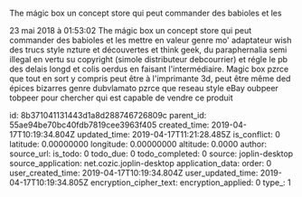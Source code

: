 The mágic box un concept store qui peut commander des babioles et les

23 mai 2018 à 01:53:02
The mágic box un concept store qui peut commander des babioles et les
mettre en valeur genre mo\' adaptateur wish des trucs style nzture et
découvertes et think geek, du paraphernalia semi illegal en vertu su
copyright (simole distributeur debcourrier) et régle le pb des delais
longd et colis oerdus en faisant l\'intermédiaire. Magic box pzrce que
tout en sort y compris peut être à l\'imprimante 3d, peut être même ded
épices bizarres genre dubvlamato pzrce que reseau style eBay oubpeer
tobpeer pour chercher qui est capable de vendre ce produit


id: 8b371041131443d1a8d288746726809c
parent_id: 55ae94be70bc40fdb7819cee3963f405
created_time: 2019-04-17T10:19:34.804Z
updated_time: 2019-04-17T11:21:28.485Z
is_conflict: 0
latitude: 0.00000000
longitude: 0.00000000
altitude: 0.0000
author: 
source_url: 
is_todo: 0
todo_due: 0
todo_completed: 0
source: joplin-desktop
source_application: net.cozic.joplin-desktop
application_data: 
order: 0
user_created_time: 2019-04-17T10:19:34.804Z
user_updated_time: 2019-04-17T10:19:34.805Z
encryption_cipher_text: 
encryption_applied: 0
type_: 1